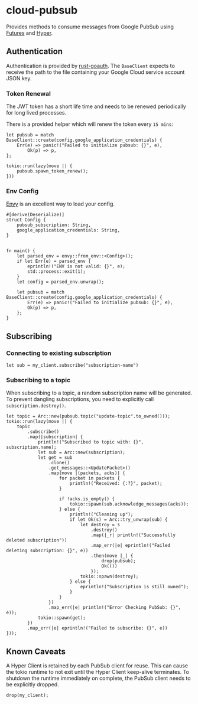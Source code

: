 # cloud-pubsub

Provides methods to consume messages from Google PubSub using
[Futures](https://github.com/rust-lang-nursery/futures-rs)
and [Hyper](https://hyper.rs).


## Authentication

Authentication is provided by [rust-goauth](https://github.com/durch/rust-goauth).
The `BaseClient` expects to receive the path to the file containing your Google Cloud
service account JSON key.

### Token Renewal

The JWT token has a short life time and needs to be renewed periodically for long lived processes.

There is a provided helper which will renew the token every `15 mins`:

```
let pubsub = match BaseClient::create(config.google_application_credentials) {
    Err(e) => panic!("Failed to initialize pubsub: {}", e),
        Ok(p) => p,
};

tokio::run(lazy(move || {
    pubsub.spawn_token_renew();
}))
```

### Env Config

[Envy](https://github.com/softprops/envy) is an excellent way to load your config.

```
#[derive(Deserialize)]
struct Config {
    pubsub_subscription: String,
    google_application_credentials: String,
}


fn main() {
    let parsed_env = envy::from_env::<Config>();
    if let Err(e) = parsed_env {
        eprintln!("ENV is not valid: {}", e);
        std::process::exit(1);
    }
    let config = parsed_env.unwrap();

    let pubsub = match BaseClient::create(config.google_application_credentials) {
        Err(e) => panic!("Failed to initialize pubsub: {}", e),
        Ok(p) => p,
    };
}
```

## Subscribing

### Connecting to existing subscription

```
let sub = my_client.subscribe("subscription-name")
```

### Subscribing to a topic

When subscribing to a topic, a random subscription name will be generated. To prevent dangling
subscriptions, you need to explicitly call `subscription.destroy()`.

```
let topic = Arc::new(pubsub.topic("update-topic".to_owned()));
tokio::run(lazy(move || {
    topic
        .subscribe()
        .map(|subscription| {
            println!("Subscribed to topic with: {}", subscription.name);
            let sub = Arc::new(subscription);
            let get = sub
                .clone()
                .get_messages::<UpdatePacket>()
                .map(move |(packets, acks)| {
                    for packet in packets {
                        println!("Received: {:?}", packet);
                    }

                    if !acks.is_empty() {
                        tokio::spawn(sub.acknowledge_messages(acks));
                    } else {
                        println!("Cleaning up");
                        if let Ok(s) = Arc::try_unwrap(sub) {
                            let destroy = s
                                .destroy()
                                .map(|_r| println!("Successfully deleted subscription"))
                                .map_err(|e| eprintln!("Failed deleting subscription: {}", e))
                                .then(move |_| {
                                    drop(pubsub);
                                    Ok(())
                                });
                            tokio::spawn(destroy);
                        } else {
                            eprintln!("Subscription is still owned");
                        }
                    }
                })
                .map_err(|e| println!("Error Checking PubSub: {}", e));
            tokio::spawn(get);
        })
        .map_err(|e| eprintln!("Failed to subscribe: {}", e))
}));
```

## Known Caveats

A Hyper Client is retained by each PubSub client for reuse. This can cause the tokio runtime to not exit until the Hyper Client keep-alive terminates. To shutdown the runtime immediately on complete, the PubSub client needs to be explicitly dropped.

```
drop(my_client);
```
